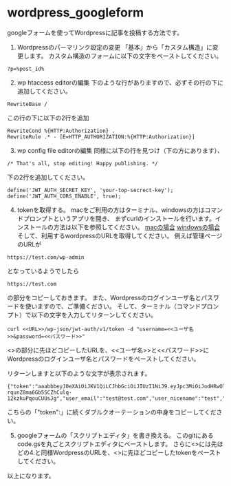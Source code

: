 # wordpress_googleform

googleフォームを使ってWordpressに記事を投稿する方法です。

1. Wordpressのパーマリンク設定の変更
「基本」から「カスタム構造」に変更します。
カスタム構造のフォームに以下の文字をペーストしてください。
```
?p=%post_id%
```
2. wp htaccess editorの編集
下のような行がありますので、必ずその行の下に追加してください。
```
RewriteBase /
```
この行の下に以下の2行を追加
```
RewriteCond %{HTTP:Authorization} .
RewriteRule .* - [E=HTTP_AUTHORIZATION:%{HTTP:Authorization}]
```

3. wp config file editorの編集
同様に以下の行を見つけ（下の方にあります）、
```
/* That's all, stop editing! Happy publishing. */
```
下の2行を追加してください。
```
define('JWT_AUTH_SECRET_KEY', 'your-top-secrect-key');
define('JWT_AUTH_CORS_ENABLE', true);
```

4. tokenを取得する。
macをご利用の方はターミナル、windowsの方はコマンドプロンプトというアプリを開き、
まずcurlのインストールを行います。インストールの方法は以下を参照してください。
[macの場合](https://qiita.com/kaizen_nagoya/items/f13df3e2c9fe6c3bf6fc)
[windowsの場合](https://qiita.com/sugasaki/items/ba9737d13db33d2cd71f)
そして、利用するwordpressのURLを取得してください。
例えば管理ページのURLが
```
https://test.com/wp-admin
```
となっているようでしたら
```
https://test.com
```
の部分をコピーしておきます。
また、Wordpressのログインユーザ名とパスワードを使いますので、ご準備ください。
そして、ターミナル（コマンドプロンプト）で以下の文字を入力してリターンしてください。
```
curl <<URL>>/wp-json/jwt-auth/v1/token -d "username=<<ユーザ名>>&password=<<パスワード>>"
```
<<URL>>の部分に先ほどコピーしたURLを、<<ユーザ名>>と<<パスワード>>にWordpressのログインユーザ名とパスワードをペーストしてください。
  
リターンしますと以下のような文字が表示されます。
```
{"token":"aaabbbeyJ0eXAiOiJKV1QiLCJhbGciOiJIUzI1NiJ9.eyJpc3MiOiJodHRwOlwvXC8xNTAuOTUuMTU0LjgyOjgwMDAiLCJpYXQiOjE1OTk1MjM4ODQsIm5iZiI6MTU5OTUyMzg4NCwiZXhwIjoxNjAwMTI4Njg0LCJkYXRhIjp7InVzZXIiOnsiaWQiOiIxIn19fQ.QLwDa-rqunZ8ma6Gb5SCZhCulq-12kzkuPqouCUUsJg","user_email":"test@test.com","user_nicename":"test","user_display_name":"test"}
```
こちらの「"token":」に続くダブルクオーテーションの中身をコピーしてください。

5. googleフォームの「スクリプトエディタ」を書き換える。
このgitにあるcode.gsを丸ごとスクリプトエディタにペーストします。
さらに<<URL>>には先ほどの4.と同様WordpressのURLを、<<TOKEN>>に先ほどコピーしたtokenをペーストしてください。
  
以上になります。
  
